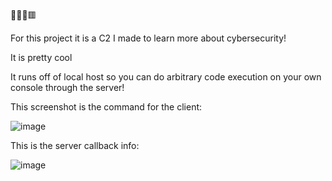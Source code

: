 👀🧖‍♂️🟥

For this project it is a C2 I made to learn more about cybersecurity!

It is pretty cool

It runs off of local host so you can do arbitrary code execution on your own console through the server!

This screenshot is the command for the client:

![image](https://user-images.githubusercontent.com/112667412/201792122-b0d0b166-e678-457d-9273-b99a3624a014.png)


This is the server callback info:

![image](https://user-images.githubusercontent.com/112667412/201791680-bd1b6caf-03fd-4fa5-ad4d-d900f62cb9a9.png)


